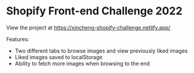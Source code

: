 # Shopify Front-end Challenge 2022

View the project at <a href="https://xincheng-shopify-challenge.netlify.app/">https://xincheng-shopify-challenge.netlify.app/</a>

Features:
<ul>
  <li>Two different tabs to browse images and view previously liked images</li>
  <li>Liked images saved to localStorage</li>
  <li>Ability to fetch more images when browsing to the end</li>
 </ul>
